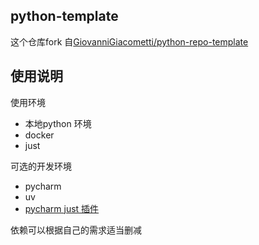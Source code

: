 ## python-template

这个仓库fork 自[GiovanniGiacometti/python-repo-template](https://github.com/GiovanniGiacometti/python-repo-template)


## 使用说明

使用环境
 - 本地python 环境
 - docker
 - just

可选的开发环境
 - pycharm
 - uv
 - [pycharm just 插件](https://plugins.jetbrains.com/plugin/18658-just/versions#tabs)

依赖可以根据自己的需求适当删减

